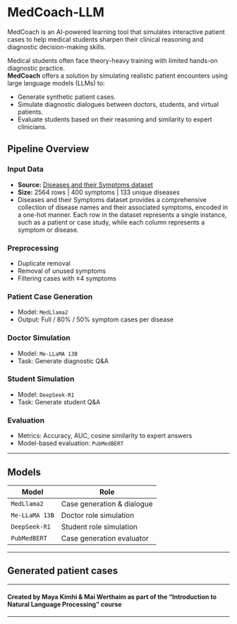 # MedCoach-LLM
MedCoach is an AI-powered learning tool that simulates interactive patient cases to help medical students sharpen their clinical reasoning and diagnostic decision-making skills.

Medical students often face theory-heavy training with limited hands-on diagnostic practice.  
**MedCoach** offers a solution by simulating realistic patient encounters using large language models (LLMs) to:
- Generate synthetic patient cases.
- Simulate diagnostic dialogues between doctors, students, and virtual patients.
- Evaluate students based on their reasoning and similarity to expert clinicians.

## Pipeline Overview

### Input Data
- **Source:** [Diseases and their Symptoms dataset](https://www.kaggle.com/datasets/shobhit043/diseases-and-their-symptoms)
- **Size:** 2564 rows | 400 symptoms | 133 unique diseases
- Diseases and their Symptoms dataset provides a comprehensive collection of disease names and their associated symptoms, encoded in a one-hot manner.
 Each row in the dataset represents a single instance, such as a patient or case study, while each column represents a symptom or disease.

### Preprocessing
- Duplicate removal
- Removal of unused symptoms
- Filtering cases with ≥4 symptoms

### Patient Case Generation
   - Model: `MedLlama2`
   - Output: Full / 80% / 50% symptom cases per disease
     
### Doctor Simulation
   - Model: `Me-LLaMA 13B`
   - Task: Generate diagnostic Q&A
     
### Student Simulation
   - Model: `DeepSeek-R1`
   - Task: Generate student Q&A
     
### Evaluation
   - Metrics: Accuracy, AUC, cosine similarity to expert answers
   - Model-based evaluation: `PubMedBERT`
     
---

## Models
| Model          | Role                         |
|----------------|------------------------------|
| `MedLlama2`    | Case generation & dialogue   |
| `Me-LLaMA 13B` | Doctor role simulation       |
| `DeepSeek-R1`  | Student role simulation      |
| `PubMedBERT`   | Case generation evaluator         |

---
## Generated patient cases
---

#### Created by Maya Kimhi & Mai Werthaim as part of the “Introduction to Natural Language Processing” course

---

